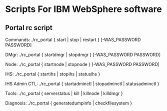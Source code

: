 # Scripts For IBM WebSphere software

## Portal rc script


Commands:
     ./rc_portal { start | stop | restart } [-WAS_PASSWORD  PASSWORD]
     
 DMgr:
     ./rc_portal { startdmgr | stopdmgr } [-WAS_PASSWORD  PASSWORD]
    
 Node:
     ./rc_portal { startnode | stopnode } [-WAS_PASSWORD  PASSWORD] 
    
 IHS:
     ./rc_portal { startihs | stopihs | statusihs }
 
 IHS Admin CTL:
     ./rc_portal { startadminctl | stopadminctl | statusadminctl }
    
Tools:
      ./rc_portal { serverstatus | kill | killnode | killdmgr }
 
Diagnosis:
      ./rc_portal { generatedumpinfo | checkfilesystem }
